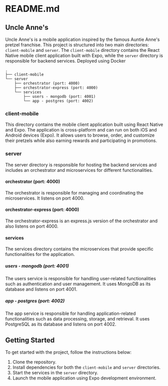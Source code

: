 # README.md

## Uncle Anne's

Uncle Anne's is a mobile application inspired by the famous Auntie Anne's pretzel franchise. This project is structured into two main directories: `client-mobile` and `server`. The `client-mobile` directory contains the React Native mobile client application built with Expo, while the `server` directory is responsible for backend services. Deployed using Docker

```
.
├── client-mobile
└── server
    ├── orchestrator (port: 4000)
    ├── orchestrator-express (port: 4000)
    └── services
        ├── users - mongodb (port: 4001)
        └── app - postgres (port: 4002)
```

### client-mobile

This directory contains the mobile client application built using React Native and Expo. The application is cross-platform and can run on both iOS and Android devices (Expo). It allows users to browse, order, and customize their pretzels while also earning rewards and participating in promotions.

### server

The server directory is responsible for hosting the backend services and includes an orchestrator and microservices for different functionalities.

#### orchestrator (port: 4000)

The orchestrator is responsible for managing and coordinating the microservices. It listens on port 4000.

#### orchestrator-express (port: 4000)

The orchestrator-express is an express.js version of the orchestrator and also listens on port 4000.

#### services

The services directory contains the microservices that provide specific functionalities for the application.

##### users - mongodb (port: 4001)

The users service is responsible for handling user-related functionalities such as authentication and user management. It uses MongoDB as its database and listens on port 4001.

##### app - postgres (port: 4002)

The app service is responsible for handling application-related functionalities such as data processing, storage, and retrieval. It uses PostgreSQL as its database and listens on port 4002.

## Getting Started

To get started with the project, follow the instructions below:

1. Clone the repository.
2. Install dependencies for both the `client-mobile` and `server` directories.
3. Start the services in the `server` directory.
4. Launch the mobile application using Expo development environment.
